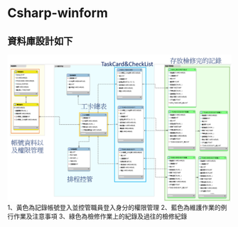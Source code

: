# Csharp-winform
## 資料庫設計如下
![image](https://github.com/TsaiHaoWei/Csharp-winform/blob/main/DB_ERModel.png)
1、黃色為記錄帳號登入並控管職員登入身分的權限管理
2、藍色為維護作業的例行作業及注意事項
3、綠色為檢修作業上的紀錄及過往的檢修紀錄
